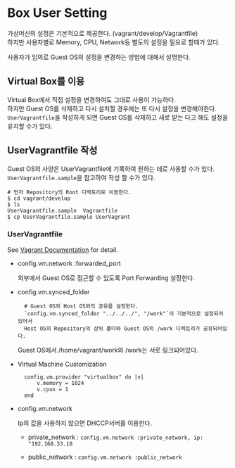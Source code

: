 Box User Setting
=================

가상머신의 설정은 기본적으로 제공한다. (vagrant/develop/Vagrantfile)  
하지만 사용자별로 Memory, CPU, Network등 별도의 설정을 필요로 할때가 있다.

사용자가 임의로 Guest OS의 설정을 변경하는 방법에 대해서 설명한다.


Virtual Box를 이용
-----------------

Virtual Box에서 직접 설정을 변경하여도 그대로 사용이 가능하다.  
하지만 Guest OS를 삭제하고 다시 설치할 경우에는 또 다시 설정을 변경해야한다.  
`UserVagrantfile`을 작성하게 되면 Guest OS를 삭제하고 새로 받는 다고 해도 설정을 유지할 수가 있다.


UserVagrantfile 작성
--------------------

Guest OS의 사양은 UserVagrantfile에 기록하여 원하는 데로 사용할 수가 있다.  
`UserVagrantfile.sample`을 참고하여 작성 할 수가 있다.

    # 먼저 Repository의 Root 디렉토리로 이동한다.
    $ cd vagrant/develop
    $ ls
    UserVagrantfile.sample  Vagrantfile
    $ cp UserVagrantfile.sample UserVagrant

### UserVagrantfile

See [Vagrant Documentation](http://docs.vagrantup.com/v2/) for detail.

* config.vm.network :forwarded_port

    외부에서 Guest OS로 접근할 수 있도록 Port Forwarding 설정한다.  

* config.vm.synced_folder

        # Guest OS와 Host OS와의 공유를 설정한다.  
        `config.vm.synced_folder "../../../", "/work"`이 기본적으로 설정되어 있어서 
        Host OS의 Repository의 상위 폴더와 Guest OS의 /work 디렉토리가 공유되어있다.  

    Guest OS에서 /home/vagrant/work와 /work는 서로 링크되어있다.

* Virtual Machine Customization

        config.vm.provider "virtualbox" do |v|
            v.memory = 1024
            v.cpus = 1
        end

* config.vm.network

    Ip의 값을 사용하지 않으면 DHCCP서버를 이용한다.

    - private_network  : `config.vm.network :private_network, ip: "192.168.33.10`

    - public_network :  `config.vm.network :public_network`



